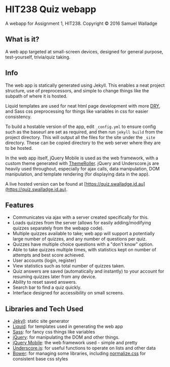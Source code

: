 
# HIT238 Quiz webapp

A webapp for Assignment 1, HIT238. Copyright © 2016 Samuel Walladge

## What is it?

A web app targeted at small-screen devices, designed for general purpose, test-yourself, trivia/quiz taking.

## Info

The web app is statically generated using Jekyll. This enables a neat project structure, use of preprocessors, and
simple to change things like the subpath of where it is hosted. 

Liquid templates are used for neat html page development with more
[DRY](https://en.wikipedia.org/wiki/Don%27t_repeat_yourself), and Sass css preprocessing for things like variables in
css for easier consistency.

To build a hostable version of the app, edit `_config.yml` to ensure config such as the baseurl are set as required,
and then run `jekyll build` from the project directory. This will output all the files for the site under the `_site`
directory. These can be copied directory to the web server where they are to be hosted.

In the web app itself, jQuery Mobile is used as the web framework, with a custom theme generated with
[ThemeRoller](http://themeroller.jquerymobile.com/). jQuery and Underscore.js are heavily used throughout, especially
for ajax calls, data manipulation, DOM manipulation, and template rendering (for displaying data in the app).

A live hosted version can be found at [https://quiz.swalladge.id.au](https://quiz.swalladge.id.au).


## Features

- Communicates via ajax with a server created specifically for this.
- Loads quizzes from the server (allows for easily adding/modifying quizzes separately from the webapp code).
- Multiple quizzes available to take; web app will support a potentially large number of quizzes, and any number of
  questions per quiz.
- Quizzes have multiple choice questions with a "don't know" option.
- Able to take quizzes multiple times, with statistics kept on number of attempts and best score achieved.
- User accounts (login, register)
- View statistics such as total number of quizzes taken.
- Quiz answers are saved (automatically and instantly) to your account for resuming quizzes later from any device.
- Ability to reset saved answers.
- Search bar to find a quiz quickly.
- Interface designed for accessibility on small screens.


## Libraries and Tech Used

- [Jekyll](http://jekyllrb.com/): static site generator
- [Liquid](https://shopify.github.io/liquid/): for templates used in generating the web app
- [Sass](http://sass-lang.com/): for fancy css things like variables
- [jQuery](http://jquery.com/): for manipulating the DOM and other things.
- [jQuery Mobile](http://jquerymobile.com/): the web framework used - simple and pretty
- [Underscore.js](http://underscorejs.org/): for useful functions to operate on lists and other data
- [Bower](https://bower.io/): for managing some libraries, including
  [normalize.css](http://necolas.github.io/normalize.css/) for consistent base css
  styles
